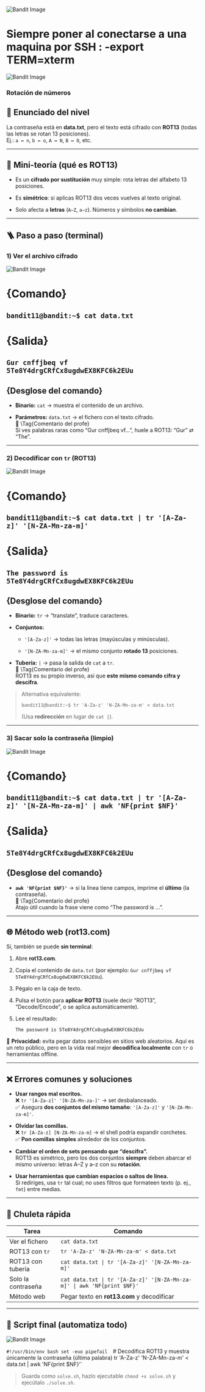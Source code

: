 ![Bandit Image](../../Imagenes/level-11-12-1.png)

# Siempre poner al conectarse a una maquina por SSH : -export TERM=xterm
![Bandit Image](../../Imagenes/bandit-banner.png)


### Rotación de números 

## 📄 Enunciado del nivel

La contraseña está en **data.txt**, pero el texto está cifrado con **ROT13** (todas las letras se rotan 13 posiciones).  
Ej.: `a ↔ n`, `b ↔ o`, `A ↔ N`, `B ↔ O`, etc.

---

## 🧠 Mini-teoría (qué es ROT13)

- Es un **cifrado por sustitución** muy simple: rota letras del alfabeto 13 posiciones.
    
- Es **simétrico**: si aplicas ROT13 dos veces vuelves al texto original.
    
- Solo afecta a **letras** (`A–Z`, `a–z`). Números y símbolos **no cambian**.
    

---

## 🪜 Paso a paso (terminal)

### 1) Ver el archivo cifrado

![Bandit Image](../../Imagenes/level-11-12-3.png)

# {Comando}

## `bandit11@bandit:~$ cat data.txt`

# {Salida}

## `Gur cnffjbeq vf 5Te8Y4drgCRfCx8ugdwEX8KFC6k2EUu`

## {Desglose del comando}

- **Binario:** `cat` → muestra el contenido de un archivo.
    
- **Parámetros:** `data.txt` → el fichero con el texto cifrado.  
    💬 \Tag{Comentario del profe}  
    Si ves palabras raras como “Gur cnffjbeq vf…”, huele a ROT13: “Gur” ⇄ “The”.
    

---

### 2) Decodificar con `tr` (ROT13)

![Bandit Image](../../Imagenes/level-11-12-4.png)

# {Comando}

## `bandit11@bandit:~$ cat data.txt | tr '[A-Za-z]' '[N-ZA-Mn-za-m]'`

# {Salida}

## `The password is 5Te8Y4drgCRfCx8ugdwEX8KFC6k2EUu`

## {Desglose del comando}

- **Binario:** `tr` → “translate”, traduce caracteres.
    
- **Conjuntos:**
    
    - `'[A-Za-z]'` → todas las letras (mayúsculas y minúsculas).
        
    - `'[N-ZA-Mn-za-m]'` → el mismo conjunto **rotado 13** posiciones.
        
- **Tubería:** `|` → pasa la salida de `cat` a `tr`.  
    💬 \Tag{Comentario del profe}  
    ROT13 es su propio inverso, así que **este mismo comando cifra y descifra**.
    

> Alternativa equivalente:
> 
> `bandit11@bandit:~$ tr 'A-Za-z' 'N-ZA-Mn-za-m' < data.txt`
> 
> (Usa **redirección** en lugar de `cat |`).

---

### 3) Sacar solo la contraseña (limpio)

![Bandit Image](../../Imagenes/level-11-12-5.png)

# {Comando}

## `bandit11@bandit:~$ cat data.txt | tr '[A-Za-z]' '[N-ZA-Mn-za-m]' | awk 'NF{print $NF}'`

# {Salida}

## `5Te8Y4drgCRfCx8ugdwEX8KFC6k2EUu`

## {Desglose del comando}

- **`awk 'NF{print $NF}'`** → si la línea tiene campos, imprime el **último** (la contraseña).  
    💬 \Tag{Comentario del profe}  
    Atajo útil cuando la frase viene como “The password is …”.
    

---

## 🌐 Método web (rot13.com)

Sí, también se puede **sin terminal**:

1. Abre **rot13.com**.
    
2. Copia el contenido de `data.txt` (por ejemplo: `Gur cnffjbeq vf 5Te8Y4drgCRfCx8ugdwEX8KFC6k2EUu`).
    
3. Pégalo en la caja de texto.
    
4. Pulsa el botón para **aplicar ROT13** (suele decir “ROT13”, “Decode/Encode”, o se aplica automáticamente).
    
5. Lee el resultado:
    
    `The password is 5Te8Y4drgCRfCx8ugdwEX8KFC6k2EUu`
    

🔏 **Privacidad:** evita pegar datos sensibles en sitios web aleatorios. Aquí es un reto público, pero en la vida real mejor **decodifica localmente** con `tr` o herramientas offline.

---

## ❌ Errores comunes y soluciones

- **Usar rangos mal escritos.**  
    ❌ `tr '[A-Za-z]' '[N-ZA-Mn-za-]'` → set desbalanceado.  
    ✅ Asegura **dos conjuntos del mismo tamaño**: `'[A-Za-z]'` y `'[N-ZA-Mn-za-m]'`.
    
- **Olvidar las comillas.**  
    ❌ `tr [A-Za-z] [N-ZA-Mn-za-m]` → el shell podría expandir corchetes.  
    ✅ **Pon comillas simples** alrededor de los conjuntos.
    
- **Cambiar el orden de sets pensando que “descifra”.**  
    ROT13 es simétrico, pero los dos conjuntos **siempre** deben abarcar el mismo universo: letras A–Z y a–z con su **rotación**.
    
- **Usar herramientas que cambian espacios o saltos de línea.**  
    Si rediriges, usa `tr` tal cual; no uses filtros que formateen texto (p. ej., `fmt`) entre medias.
    

---

## 🧾 Chuleta rápida

|Tarea|Comando|
|---|---|
|Ver el fichero|`cat data.txt`|
|ROT13 con `tr`|`tr 'A-Za-z' 'N-ZA-Mn-za-m' < data.txt`|
|ROT13 con tubería|`cat data.txt \| tr '[A-Za-z]' '[N-ZA-Mn-za-m]'`|
|Solo la contraseña|`cat data.txt \| tr '[A-Za-z]' '[N-ZA-Mn-za-m]' \| awk 'NF{print $NF}'`|
|Método web|Pegar texto en **rot13.com** y decodificar|

---

## 🧩 Script final (automatiza todo)
![Bandit Image](../../Imagenes/level-11-12-6.png)

`#!/usr/bin/env bash set -euo pipefail 
`# Decodifica ROT13 y muestra únicamente la contraseña (última palabra) tr 'A-Za-z' 'N-ZA-Mn-za-m' < data.txt | awk 'NF{print $NF}'`

> Guarda como `solve.sh`, hazlo ejecutable `chmod +x solve.sh` y ejecútalo `./solve.sh`.








